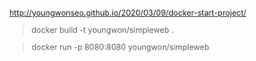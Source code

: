http://youngwonseo.github.io/2020/03/09/docker-start-project/

> docker build -t youngwon/simpleweb . 

> docker run -p 8080:8080 youngwon/simpleweb